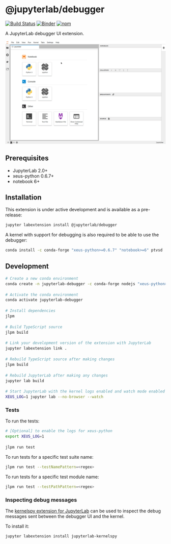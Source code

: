 # @jupyterlab/debugger

[![Build Status](https://dev.azure.com/jupyterlab/jupyterlab/_apis/build/status/jupyterlab.debugger?branchName=master)](https://dev.azure.com/jupyterlab/jupyterlab/_build/latest?definitionId=3&branchName=master)
[![Binder](https://mybinder.org/badge_logo.svg)](https://mybinder.org/v2/gh/jupyterlab/debugger/stable?urlpath=/lab/tree/examples/index.ipynb)
[![npm](https://img.shields.io/npm/v/@jupyterlab/debugger.svg)](https://www.npmjs.com/package/@jupyterlab/debugger)

A JupyterLab debugger UI extension.

![screencast](./screencast.gif)

## Prerequisites

- JupyterLab 2.0+
- xeus-python 0.6.7+
- notebook 6+

## Installation

This extension is under active development and is available as a pre-release:

```bash
jupyter labextension install @jupyterlab/debugger
```

A kernel with support for debugging is also required to be able to use the debugger:

```bash
conda install -c conda-forge "xeus-python>=0.6.7" "notebook>=6" ptvsd
```

## Development

```bash
# Create a new conda environment
conda create -n jupyterlab-debugger -c conda-forge nodejs "xeus-python>=0.6.7" ptvsd "jupyterlab=2"

# Activate the conda environment
conda activate jupyterlab-debugger

# Install dependencies
jlpm

# Build TypeScript source
jlpm build

# Link your development version of the extension with JupyterLab
jupyter labextension link .

# Rebuild TypeScript source after making changes
jlpm build

# Rebuild JupyterLab after making any changes
jupyter lab build

# Start JupyterLab with the kernel logs enabled and watch mode enabled
XEUS_LOG=1 jupyter lab --no-browser --watch
```

### Tests

To run the tests:

```bash
# [Optional] to enable the logs for xeus-python
export XEUS_LOG=1

jlpm run test
```

To run tests for a specific test suite name:

```bash
jlpm run test --testNamePattern=<regex>
```

To run tests for a specific test module name:

```bash
jlpm run test --testPathPattern=<regex>
```

### Inspecting debug messages

The [kernelspy extension for JupyterLab](https://github.com/vidartf/jupyterlab-kernelspy) can be used to inspect the debug messages sent between the debugger UI and the kernel.

To install it:

```bash
jupyter labextension install jupyterlab-kernelspy
```
